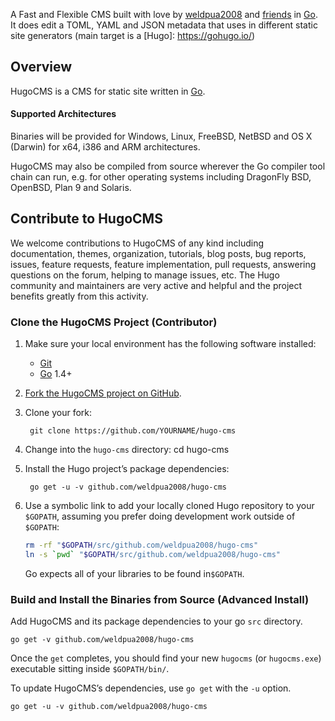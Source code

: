A Fast and Flexible CMS built with love by [weldpua2008](https://github.com/weldpua2008) and [friends](https://github.com/weldpua2008/hugo-cms/graphs/contributors) in [Go][].
It does edit a TOML, YAML and JSON metadata that uses in different static site generators (main target is a [Hugo]: https://gohugo.io/)

## Overview

HugoCMS is a CMS for static site written in [Go][].

#### Supported Architectures

Binaries will be provided for Windows, Linux, FreeBSD, NetBSD and OS&nbsp;X (Darwin) for x64, i386 and ARM architectures.

HugoCMS may also be compiled from source wherever the Go compiler tool chain can run, e.g. for other operating systems including DragonFly BSD, OpenBSD, Plan&nbsp;9 and Solaris.

## Contribute to HugoCMS

We welcome contributions to HugoCMS of any kind including documentation, themes, organization, tutorials, blog posts, bug reports, issues, feature requests, feature implementation, pull requests, answering questions on the forum, helping to manage issues, etc. 
The Hugo community and maintainers are very active and helpful and the project benefits greatly from this activity.

### Clone the HugoCMS Project (Contributor)

1. Make sure your local environment has the following software installed:

    * [Git](https://git-scm.com/)    
    * [Go][] 1.4+
    
2. [Fork the HugoCMS project on GitHub](https://github.com/weldpua2008/hugo-cms/).
3. Clone your fork:

        git clone https://github.com/YOURNAME/hugo-cms

4. Change into the `hugo-cms` directory:
        cd hugo-cms

5. Install the Hugo project’s package dependencies:

        go get -u -v github.com/weldpua2008/hugo-cms
6. Use a symbolic link to add your locally cloned Hugo repository to your `$GOPATH`, assuming you prefer doing development work outside of `$GOPATH`:

    ``` bash
    rm -rf "$GOPATH/src/github.com/weldpua2008/hugo-cms"
    ln -s `pwd` "$GOPATH/src/github.com/weldpua2008/hugo-cms"
    ```

    Go expects all of your libraries to be found in`$GOPATH`.


### Build and Install the Binaries from Source (Advanced Install)

Add HugoCMS and its package dependencies to your go `src` directory.

    go get -v github.com/weldpua2008/hugo-cms

Once the `get` completes, you should find your new `hugocms` (or `hugocms.exe`) executable sitting inside `$GOPATH/bin/`.

To update HugoCMS’s dependencies, use `go get` with the `-u` option.

    go get -u -v github.com/weldpua2008/hugo-cms

[Go]: https://golang.org/